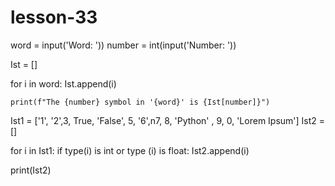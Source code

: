 # lesson-33

word = input('Word: '))
number = int(input('Number: '))

Ist = []

for i in word:
    Ist.append(i)

    print(f"The {number} symbol in '{word}' is {Ist[number]}")




Ist1 = ['1', '2',3, True, 'False', 5, '6',n7, 8,  'Python' , 9, 0, 'Lorem Ipsum']
Ist2 = []

for i in Ist1:
    if type(i) is int or type (i) is float:
     Ist2.append(i)

print(Ist2)
